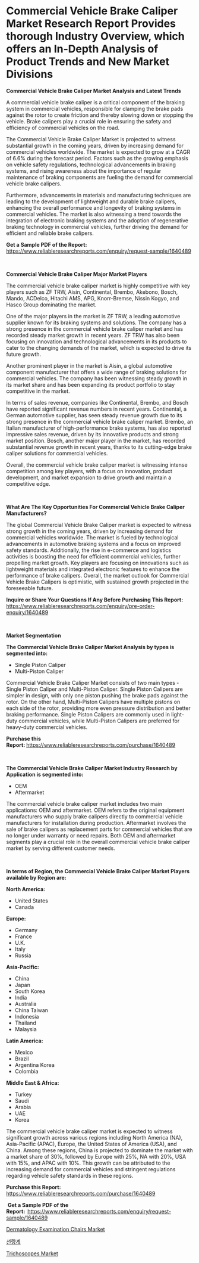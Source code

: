 <p><h1>Commercial Vehicle Brake Caliper Market Research Report Provides thorough Industry Overview, which offers an In-Depth Analysis of Product Trends and New Market Divisions</h1></p><p><strong>Commercial Vehicle Brake Caliper Market Analysis and Latest Trends</strong></p>
<p><p>A commercial vehicle brake caliper is a critical component of the braking system in commercial vehicles, responsible for clamping the brake pads against the rotor to create friction and thereby slowing down or stopping the vehicle. Brake calipers play a crucial role in ensuring the safety and efficiency of commercial vehicles on the road.</p><p>The Commercial Vehicle Brake Caliper Market is projected to witness substantial growth in the coming years, driven by increasing demand for commercial vehicles worldwide. The market is expected to grow at a CAGR of 6.6% during the forecast period. Factors such as the growing emphasis on vehicle safety regulations, technological advancements in braking systems, and rising awareness about the importance of regular maintenance of braking components are fueling the demand for commercial vehicle brake calipers.</p><p>Furthermore, advancements in materials and manufacturing techniques are leading to the development of lightweight and durable brake calipers, enhancing the overall performance and longevity of braking systems in commercial vehicles. The market is also witnessing a trend towards the integration of electronic braking systems and the adoption of regenerative braking technology in commercial vehicles, further driving the demand for efficient and reliable brake calipers.</p></p>
<p><strong>Get a Sample PDF of the Report:&nbsp;</strong> <a href="https://www.reliableresearchreports.com/enquiry/request-sample/1640489">https://www.reliableresearchreports.com/enquiry/request-sample/1640489</a></p>
<p>&nbsp;</p>
<p><strong>Commercial Vehicle Brake Caliper Major Market Players</strong></p>
<p><p>The commercial vehicle brake caliper market is highly competitive with key players such as ZF TRW, Aisin, Continental, Brembo, Akebono, Bosch, Mando, ACDelco, Hitachi AMS, APG, Knorr-Bremse, Nissin Kogyo, and Hasco Group dominating the market.</p><p>One of the major players in the market is ZF TRW, a leading automotive supplier known for its braking systems and solutions. The company has a strong presence in the commercial vehicle brake caliper market and has recorded steady market growth in recent years. ZF TRW has also been focusing on innovation and technological advancements in its products to cater to the changing demands of the market, which is expected to drive its future growth.</p><p>Another prominent player in the market is Aisin, a global automotive component manufacturer that offers a wide range of braking solutions for commercial vehicles. The company has been witnessing steady growth in its market share and has been expanding its product portfolio to stay competitive in the market.</p><p>In terms of sales revenue, companies like Continental, Brembo, and Bosch have reported significant revenue numbers in recent years. Continental, a German automotive supplier, has seen steady revenue growth due to its strong presence in the commercial vehicle brake caliper market. Brembo, an Italian manufacturer of high-performance brake systems, has also reported impressive sales revenue, driven by its innovative products and strong market position. Bosch, another major player in the market, has recorded substantial revenue growth in recent years, thanks to its cutting-edge brake caliper solutions for commercial vehicles.</p><p>Overall, the commercial vehicle brake caliper market is witnessing intense competition among key players, with a focus on innovation, product development, and market expansion to drive growth and maintain a competitive edge.</p></p>
<p>&nbsp;</p>
<p><strong>What Are The Key Opportunities For Commercial Vehicle Brake Caliper Manufacturers?</strong></p>
<p><p>The global Commercial Vehicle Brake Caliper market is expected to witness strong growth in the coming years, driven by increasing demand for commercial vehicles worldwide. The market is fueled by technological advancements in automotive braking systems and a focus on improved safety standards. Additionally, the rise in e-commerce and logistics activities is boosting the need for efficient commercial vehicles, further propelling market growth. Key players are focusing on innovations such as lightweight materials and integrated electronic features to enhance the performance of brake calipers. Overall, the market outlook for Commercial Vehicle Brake Calipers is optimistic, with sustained growth projected in the foreseeable future.</p></p>
<p><strong>Inquire or Share Your Questions If Any Before Purchasing This Report:</strong> <a href="https://www.reliableresearchreports.com/enquiry/pre-order-enquiry/1640489">https://www.reliableresearchreports.com/enquiry/pre-order-enquiry/1640489</a></p>
<p>&nbsp;</p>
<p><strong>Market Segmentation</strong></p>
<p><strong>The Commercial Vehicle Brake Caliper Market Analysis by types is segmented into:</strong></p>
<p><ul><li>Single Piston Caliper</li><li>Multi-Piston Caliper</li></ul></p>
<p><p>Commercial Vehicle Brake Caliper Market consists of two main types - Single Piston Caliper and Multi-Piston Caliper. Single Piston Calipers are simpler in design, with only one piston pushing the brake pads against the rotor. On the other hand, Multi-Piston Calipers have multiple pistons on each side of the rotor, providing more even pressure distribution and better braking performance. Single Piston Calipers are commonly used in light-duty commercial vehicles, while Multi-Piston Calipers are preferred for heavy-duty commercial vehicles.</p></p>
<p><strong>Purchase this Report:&nbsp;</strong><a href="https://www.reliableresearchreports.com/purchase/1640489">https://www.reliableresearchreports.com/purchase/1640489</a></p>
<p>&nbsp;</p>
<p><strong>The Commercial Vehicle Brake Caliper Market Industry Research by Application is segmented into:</strong></p>
<p><ul><li>OEM</li><li>Aftermarket</li></ul></p>
<p><p>The commercial vehicle brake caliper market includes two main applications: OEM and aftermarket. OEM refers to the original equipment manufacturers who supply brake calipers directly to commercial vehicle manufacturers for installation during production. Aftermarket involves the sale of brake calipers as replacement parts for commercial vehicles that are no longer under warranty or need repairs. Both OEM and aftermarket segments play a crucial role in the overall commercial vehicle brake caliper market by serving different customer needs.</p></p>
<p>&nbsp;</p>
<p><strong>In terms of Region, the Commercial Vehicle Brake Caliper Market Players available by Region are:</strong></p>
<p>
    <p> <strong> North America: </strong>
        <ul>
            <li>United States</li>
            <li>Canada</li>
        </ul>
        </p> 
    <p> <strong> Europe: </strong>
        <ul>
            <li>Germany</li>
            <li>France</li>
            <li>U.K.</li>
            <li>Italy</li>
            <li>Russia</li>
        </ul>
        </p> 
    <p> <strong> Asia-Pacific: </strong>
        <ul>
            <li>China</li>
            <li>Japan</li>
            <li>South Korea</li>
            <li>India</li>
            <li>Australia</li>
            <li>China Taiwan</li>
            <li>Indonesia</li>
            <li>Thailand</li>
            <li>Malaysia</li>
        </ul>
        </p> 
    <p> <strong> Latin America: </strong>
        <ul>
            <li>Mexico</li>
            <li>Brazil</li>
            <li>Argentina Korea</li>
            <li>Colombia</li>
        </ul>
        </p> 
    <p> <strong> Middle East & Africa: </strong>
        <ul>
            <li>Turkey</li>
            <li>Saudi</li>
            <li>Arabia</li>
            <li>UAE</li>
            <li>Korea</li>
        </ul>
    </p>
    </p>
<p><p>The commercial vehicle brake caliper market is expected to witness significant growth across various regions including North America (NA), Asia-Pacific (APAC), Europe, the United States of America (USA), and China. Among these regions, China is projected to dominate the market with a market share of 30%, followed by Europe with 25%, NA with 20%, USA with 15%, and APAC with 10%. This growth can be attributed to the increasing demand for commercial vehicles and stringent regulations regarding vehicle safety standards in these regions.</p></p>
<p><strong>Purchase this Report: </strong><a href="https://www.reliableresearchreports.com/purchase/1640489">https://www.reliableresearchreports.com/purchase/1640489</a></p>
<p>&nbsp;<strong>Get a Sample PDF of the Report:&nbsp;&nbsp;</strong><a href="https://www.reliableresearchreports.com/enquiry/request-sample/1640489">https://www.reliableresearchreports.com/enquiry/request-sample/1640489</a></p>
<p><strong></strong></p>
<p><p><a href="https://view.publitas.com/reportprime-1/dermatology-examination-chairs-market-size-evaluating-its-market-trends-growth-and-projections-2023-2030/">Dermatology Examination Chairs Market</a></p><p><a href="https://medium.com/@lauren.reichert/%EB%8F%84%EC%8B%9C%EB%AF%B8%ED%84%B0-%EC%8B%9C%EC%9E%A5-%EB%B6%84%EC%84%9D-cagr-%EC%8B%9C%EC%9E%A5-%EC%84%B8%EB%B6%84%ED%99%94-%EB%B0%8F-%EA%B8%80%EB%A1%9C%EB%B2%8C-%EC%82%B0%EC%97%85-%EA%B0%9C%EC%9A%94-4419c07c0be4">선량계</a></p><p><a href="https://view.publitas.com/reportprime-1/trichoscopes-market-size-furnishes-valuable-information-encompassing-market-share-market-trends-and-projections-spanning-from-2023-to-2030/">Trichoscopes Market</a></p></p>